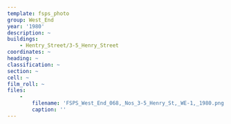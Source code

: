 ```yaml
---
template: fsps_photo
group: West_End
year: '1980'
description: ~
buildings:
    - Hentry_Street/3-5_Henry_Street
coordinates: ~
heading: ~
classification: ~
section: ~
cell: ~
film_roll: ~
files:
    -
        filename: 'FSPS_West_End_068,_Nos_3-5_Henry_St,_WE-1,_1980.png'
        caption: ''
---
```

